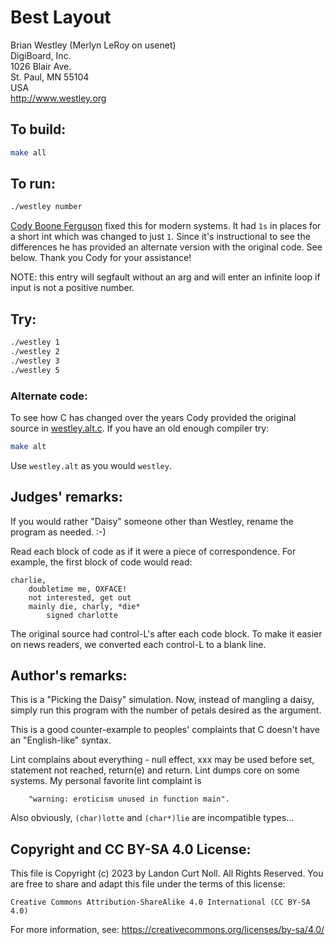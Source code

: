 # Best Layout

Brian Westley (Merlyn LeRoy on usenet)  
DigiBoard, Inc.  
1026 Blair Ave.  
St. Paul, MN  55104    
USA  
<http://www.westley.org>  

## To build:

```sh
make all
```

## To run:

```sh
./westley number
```

[Cody Boone Ferguson](/winners.html#Cody_Boone_Ferguson) fixed this for modern
systems. It had `1s` in places for a short int which was changed to just `1`.
Since it's instructional to see the differences he has provided an alternate
version with the original code. See below. Thank you Cody for your assistance!

NOTE: this entry will segfault without an arg and will enter an infinite loop if
input is not a positive number.


## Try:

```sh
./westley 1
./westley 2
./westley 3
./westley 5
```

### Alternate code:

To see how C has changed over the years Cody provided the original source in
[westley.alt.c](westley.alt.c). If you have an old enough compiler try:


```sh
make alt
```

Use `westley.alt` as you would `westley`.


## Judges' remarks:


If you would rather "Daisy" someone other than Westley, rename 
the program as needed.  :-)

Read each block of code as if it were a piece of correspondence.
For example, the first block of code would read:

	charlie,
		doubletime me, OXFACE!
		not interested, get out
		mainly die, charly, *die*
			signed charlotte

The original source had control-L's after each code block.  To 
make it easier on news readers, we converted each control-L to 
a blank line.


## Author's remarks:

This is a "Picking the Daisy" simulation.  Now, instead of mangling a 
daisy, simply run this program with the number of petals desired as 
the argument.

This is a good counter-example to peoples' complaints that C doesn't
have an "English-like" syntax.

Lint complains about everything - null effect, xxx may be used before
set, statement not reached, return(e) and return.  Lint dumps core
on some systems.  My personal favorite lint complaint is

    	"warning: eroticism unused in function main".
    
Also obviously, `(char)lotte` and `(char*)lie` are incompatible types...

## Copyright and CC BY-SA 4.0 License:

This file is Copyright (c) 2023 by Landon Curt Noll.  All Rights Reserved.
You are free to share and adapt this file under the terms of this license:

    Creative Commons Attribution-ShareAlike 4.0 International (CC BY-SA 4.0)

For more information, see: https://creativecommons.org/licenses/by-sa/4.0/
